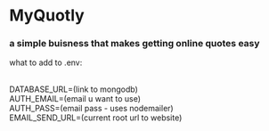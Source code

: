 # MyQuotly
### a simple buisness that makes getting online quotes easy

what to add to .env:

<br>
<div>
    DATABASE_URL=(link to mongodb)
</div>
<div>
    AUTH_EMAIL=(email u want to use)
</div>
<div>
    AUTH_PASS=(email pass - uses nodemailer)
</div>
<div>
    EMAIL_SEND_URL=(current root url to website)
</div>